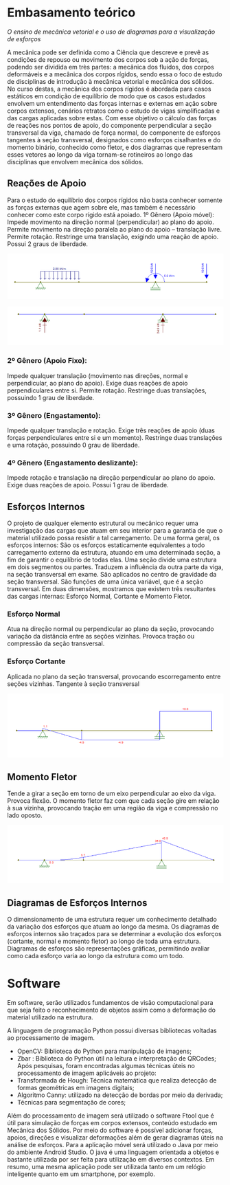 # Embasamento teórico

_O ensino de mecânica vetorial e o uso de diagramas para a visualização de esforços_

A mecânica pode ser definida como a Ciência que descreve e prevê as condições de repouso ou movimento dos corpos sob a ação de forças, podendo ser dividida em très partes: a mecânica dos fluidos, dos corpos deformáveis e a mecânica dos corpos rígidos, sendo essa o foco de estudo de disciplinas de introdução à mecânica vetorial e mecânica dos sólidos. 
No curso destas, a mecânica dos corpos rígidos é abordada para casos estáticos em condição de equilíbrio de modo que os casos estudados envolvem um entendimento das forças internas e externas em ação sobre corpos extensos, cenários retratos como o estudo de vigas simplificadas e das cargas aplicadas sobre estas. 
Com esse objetivo o cálculo das forças de reações nos pontos de apoio, do componente perpendicular a seção transversal da viga, chamado de força normal, do componente de esforços tangentes à seção transversal, designados como esforços cisalhantes e do momento binário, conhecido como fletor, e dos diagramas que representam esses vetores ao longo da viga tornam-se rotineiros ao longo das disciplinas que envolvem mecânica dos sólidos.

## Reações de Apoio

Para o estudo do equilíbrio dos corpos rígidos não basta conhecer somente as forças externas que agem sobre ele, mas também é necessário conhecer como este corpo rígido está apoiado. 1º Gênero (Apoio móvel): Impede movimento na direção normal (perpendicular) ao plano do apoio.
Permite movimento na direção paralela ao plano do apoio – translação livre. Permite rotação. Restringe uma translação, exigindo uma reação de apoio. Possui 2 graus de liberdade.

![outro](../images/outro.png)

![diagrama de esforcos](../images/esforcos.png)

### 2º Gênero (Apoio Fixo):
Impede qualquer translação (movimento nas direções, normal e perpendicular, ao plano do apoio). Exige duas reações de apoio perpendiculares entre si. Permite rotação. Restringe duas translações, possuindo 1 grau de liberdade.

### 3º Gênero (Engastamento):
Impede qualquer translação e rotação. Exige três reações de apoio (duas forças perpendiculares entre si e um momento). Restringe duas translações e uma rotação, possuindo 0 grau de liberdade.

### 4º Gênero (Engastamento deslizante): 
Impede rotação e translação na direção perpendicular ao plano do apoio. Exige duas reações de apoio. Possui 1 grau de liberdade.

## Esforços Internos
O projeto de qualquer elemento estrutural ou mecânico requer uma investigação das cargas que atuam em seu interior para a garantia de que o material utilizado possa resistir a tal carregamento. De uma forma geral, os esforços internos: São os esforços estaticamente equivalentes a todo carregamento externo da estrutura, atuando em uma determinada seção, a fim de garantir o equilíbrio de todas elas. Uma seção divide uma estrutura em dois segmentos ou partes. Traduzem a influência da outra parte da viga, na seção transversal em exame. São aplicados no centro de gravidade da seção transversal. São funções de uma única variável, que é a seção transversal. Em duas dimensões, mostramos que existem três resultantes das cargas internas: Esforço Normal, Cortante e Momento Fletor.

### Esforço Normal
Atua na direção normal ou perpendicular ao plano da seção, provocando variação da distância entre as seções vizinhas. Provoca tração ou compressão da seção transversal.

### Esforço Cortante
Aplicada no plano da seção transversal, provocando escorregamento entre seções vizinhas. Tangente à seção transversal

![esforco cortante](../images/cortantes.png)

## Momento Fletor
Tende a girar a seção em torno de um eixo perpendicular ao eixo da viga. Provoca flexão. O momento fletor faz com que cada seção gire em relação à sua vizinha, provocando tração em uma região da viga e compressão no lado oposto.

![momento fletor](../images/fletor.png)

## Diagramas de Esforços Internos
O dimensionamento de uma estrutura requer um conhecimento detalhado da variação dos esforços que atuam ao longo da mesma. Os diagramas de esforços internos são traçados para se determinar a evolução dos esforços (cortante, normal e momento fletor) ao longo de toda uma estrutura. Diagramas de esforços são representações gráficas, permitindo avaliar como cada esforço varia ao longo da estrutura como um todo.	


# Software
Em software, serão utilizados fundamentos de visão computacional para que seja feito o reconhecimento de objetos assim como a deformação do material utilizado na estrutura.

A linguagem de programação Python possui diversas bibliotecas voltadas ao processamento de imagem.

* OpenCV: Biblioteca do Python para manipulação de imagens;
* Zbar : Biblioteca do Python útil na leitura e interpretação de QRCodes;
Após pesquisas, foram encontradas algumas técnicas úteis no processamento de imagem aplicáveis ao projeto:
* Transformada de Hough: Técnica matemática que realiza detecção de formas geométricas em imagens digitais;
* Algoritmo Canny: utilizado na detecção de bordas por meio da derivada;
* Técnicas para segmentação de cores;

Além do processamento de imagem será utilizado o software Ftool que é útil para simulação de forças em corpos extensos, conteúdo estudado em Mecânica dos Sólidos. Por meio do software é possível adicionar forças, apoios, direções e visualizar deformações além de gerar diagramas úteis na análise de esforços.
Para a aplicação móvel será utilizado o Java por meio do ambiente Android Studio. O java é uma linguagem orientada a objetos e bastante utilizada por ser feita para utilização em diversos contextos. Em resumo, uma mesma aplicação pode ser utilizada tanto em um relógio inteligente quanto em um smartphone, por exemplo.




